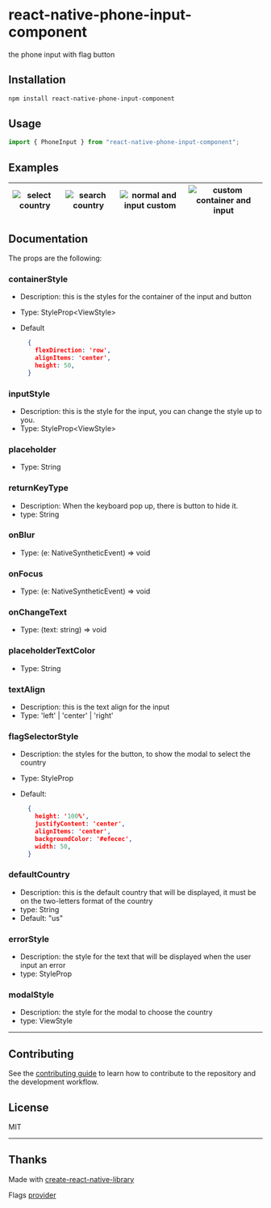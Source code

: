 # react-native-phone-input-component
the phone input with flag button
## Installation

```sh
npm install react-native-phone-input-component
```

## Usage

```js
import { PhoneInput } from "react-native-phone-input-component";
```

## Examples

| ![select country](https://i.ibb.co/yRtw8pQ/Simulator-Screen-Shot-i-Phone-13-2022-07-30-at-21-23-41.png) | ![search country](https://i.ibb.co/gdcRVt5/Simulator-Screen-Shot-i-Phone-13-2022-07-30-at-21-23-47.png) | ![normal and input custom](https://i.ibb.co/BrTMDNY/Simulator-Screen-Shot-i-Phone-13-2022-07-31-at-12-34-57.png) | ![custom container and input](https://i.ibb.co/XWBf0V6/Simulator-Screen-Shot-i-Phone-13-2022-07-31-at-13-31-16.png) | 
| -- | -- | -- | -- |
## Documentation

The props are the following:
  ### __containerStyle__
  - Description: this is the styles for the container of the input and button  
  - Type: StyleProp\<ViewStyle>
  - Default

      ```json 
        { 
          flexDirection: 'row',
          alignItems: 'center',
          height: 50,
        } 
      ```
  ### __inputStyle__
  - Description: this is the style for the input, you can change the style up to you.
  - Type: StyleProp\<ViewStyle>

  ### __placeholder__
  - Type: String

  ### __returnKeyType__
  - Description: When the keyboard pop up, there is button to hide it.
  - type: String

  ### __onBlur__
  - Type: (e: NativeSyntheticEvent<TextInputFocusEventData>) => void

  ### __onFocus__
  - Type: (e: NativeSyntheticEvent<TextInputFocusEventData>) => void

  ### __onChangeText__
  - Type: (text: string) => void

  ### __placeholderTextColor__
  - Type: String

  ### __textAlign__
  - Description: this is the text align for the input
  - Type: 'left' | 'center' | 'right'

  ### __flagSelectorStyle__
  - Description: the styles for the button, to show the modal to select the country
  - Type: StyleProp<ViewStyle>
  - Default: 
      
      ```json 
        {
          height: '100%',
          justifyContent: 'center',
          alignItems: 'center',
          backgroundColor: '#efecec',
          width: 50,
        }
      ```
  ### __defaultCountry__
  - Description: this is the default country that will be displayed, it must be on the two-letters format of the country
  - type: String
  - Default: "us"

  ### __errorStyle__
  - Description: the style for the text that will be displayed when the user input an error
  - type: StyleProp<TextStyle>

  ### __modalStyle__
  - Description: the style for the modal to choose the country
  - type: ViewStyle

---
## Contributing

See the [contributing guide](CONTRIBUTING.md) to learn how to contribute to the repository and the development workflow.

## License

MIT

---
## Thanks

Made with [create-react-native-library](https://github.com/callstack/react-native-builder-bob)

Flags [provider](https://github.com/afancylab/data)

